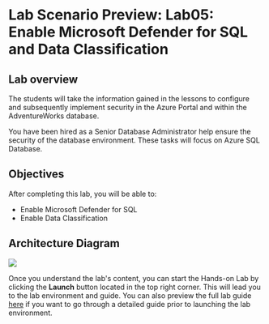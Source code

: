 # Lab Scenario Preview: Lab05: Enable Microsoft Defender for SQL and Data Classification

## Lab overview

The students will take the information gained in the lessons to configure and subsequently implement security in the Azure Portal and within the AdventureWorks database.

You have been hired as a Senior Database Administrator help ensure the security of the database environment. These tasks will focus on Azure SQL Database.

## Objectives

After completing this lab, you will be able to:

- Enable Microsoft Defender for SQL
- Enable Data Classification

## Architecture Diagram

![](../images/preview05.png)

Once you understand the lab's content, you can start the Hands-on Lab by clicking the **Launch** button located in the top right corner. This will lead you to the lab environment and guide. You can also preview the full lab guide [here](https://experience.cloudlabs.ai/#/labguidepreview/ffeaaa6f-553e-40d1-9180-5104c15624af) if you want to go through a detailed guide prior to launching the lab environment. 
 